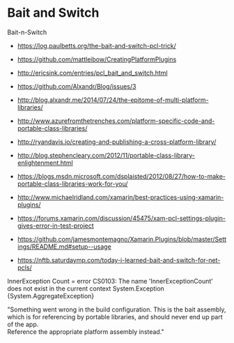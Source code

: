 # Bait and Switch

Bait-n-Switch

*   https://log.paulbetts.org/the-bait-and-switch-pcl-trick/

*   https://github.com/mattleibow/CreatingPlatformPlugins

*   http://ericsink.com/entries/pcl_bait_and_switch.html

*   https://github.com/Alxandr/Blog/issues/3

*   http://blog.alxandr.me/2014/07/24/the-epitome-of-multi-platform-libraries/

*   http://www.azurefromthetrenches.com/platform-specific-code-and-portable-class-libraries/

*   http://ryandavis.io/creating-and-publishing-a-cross-platform-library/

*   http://blog.stephencleary.com/2012/11/portable-class-library-enlightenment.html

*   https://blogs.msdn.microsoft.com/dsplaisted/2012/08/27/how-to-make-portable-class-libraries-work-for-you/

*   http://www.michaelridland.com/xamarin/best-practices-using-xamarin-plugins/

*   https://forums.xamarin.com/discussion/45475/xam-pcl-settings-plugin-gives-error-in-test-project

*   https://github.com/jamesmontemagno/Xamarin.Plugins/blob/master/Settings/README.md#setup--usage

*   https://nftb.saturdaymp.com/today-i-learned-bait-and-switch-for-net-pcls/



InnerException	Count = error CS0103: The name 'InnerExceptionCount' does not exist in 
the current context	System.Exception {System.AggregateException}

"Something went wrong in the build configuration.  This is the bait assembly, which is 
for referencing by portable libraries, and should never end up part of the app.  
Reference the appropriate platform assembly instead."
